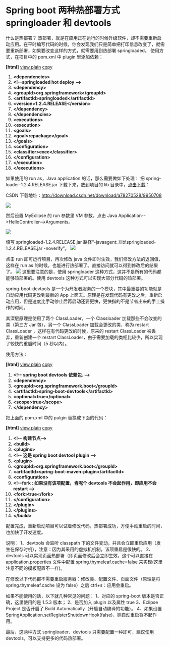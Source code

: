 # Spring boot 两种热部署方式 springloader 和 devtools

什么是热部署？
热部署，就是在应用正在运行的时候升级软件，却不需要重新启动应用。在平时编写代码的时候，你会发现我们只是简单把打印信息改变了，就需要重新部署，如果要改变这样的方式，就需要用到热部署 springloaded。
使用方式，在项目中的 pom.xml 中 plugin 里添加依赖：

**[html]** [view plain](https://blog.csdn.net/a78270528/article/details/77584881# "view plain") [copy](https://blog.csdn.net/a78270528/article/details/77584881# "copy")

1. **&lt;**dependencies**&gt;**
2. **&lt;!--springloaded  hot deploy --&gt;**
3. **&lt;**dependency**&gt;**
4. **&lt;**groupId**&gt;**org.springframework**&lt;/**groupId**&gt;**
5. **&lt;**artifactId**&gt;**springloaded**&lt;/**artifactId**&gt;**
6. **&lt;**version**&gt;**1.2.4.RELEASE**&lt;/**version**&gt;**
7. **&lt;/**dependency**&gt;**
8. **&lt;/**dependencies**&gt;**
9. **&lt;**executions**&gt;**
10. **&lt;**execution**&gt;**
11. **&lt;**goals**&gt;**
12. **&lt;**goal**&gt;**repackage**&lt;/**goal**&gt;**
13. **&lt;/**goals**&gt;**
14. **&lt;**configuration**&gt;**
15. **&lt;**classifier**&gt;**exec**&lt;/**classifier**&gt;**
16. **&lt;/**configuration**&gt;**
17. **&lt;/**execution**&gt;**
18. **&lt;/**executions**&gt;**

如果使用的 run as，Java application 的话，那么需要做如下处理：
把 spring-loader-1.2.4.RELEASE.jar 下载下来，放到项目的 lib 目录中，[点击下载](http://download.csdn.net/download/a78270528/9950708)：

CSDN 下载地址：http://download.csdn.net/download/a78270528/9950708

![](0.19303724223987717-20220205164603-3w5vlyw.png)

然后设置 MyEclipse 的 run 参数里 VM 参数，点击 Java Application-->HelloController-->Arguments。

![](0.31641194311470744-20220205164603-nwrx38w.png)

填写 springloaded-1.2.4.RELEASE.jar 路径“-javaagent:.\lib\springloaded-1.2.4.RELEASE.jar -noverify”。
![](0.3754767706985016-20220205164603-q0hjbxq.png)

点击 run 即可运行项目，再次修改 java 文件即时生效，我们修改方法的返回值，这样在 run as 的时候，也能进行热部署了。直接访问就可以得到修改后的结果了。
![](0.2970836534327277-20220205164603-teyeeq1.png)
这里要注意的是，使用 springloader 这种方式，这并不是所有的代码都能够热部署的。使用 devtools 这种方式可以实现大部分代码的热部署。

spring-boot-devtools 是一个为开发者服务的一个模块，其中最重要的功能就是自动应用代码更改到最新的 App 上面去。原理是在发现代码有更改之后，重新启动应用，但是速度比手动停止后再启动还要更快，更快指的不是节省出来的手工操作的时间。

其深层原理是使用了两个 ClassLoader，一个 Classloader 加载那些不会改变的类（第三方 Jar 包），另一个 ClassLoader 加载会更改的类，称为 restart ClassLoader
，这样在有代码更改的时候，原来的 restart ClassLoader 被丢弃，重新创建一个 restart ClassLoader，由于需要加载的类相比较少，所以实现了较快的重启时间（5 秒以内）。

使用方法：

**[html]** [view plain](https://blog.csdn.net/a78270528/article/details/77584881# "view plain") [copy](https://blog.csdn.net/a78270528/article/details/77584881# "copy")

1. **&lt;!-- spring boot devtools 依赖包. --&gt;**
2. **&lt;**dependency**&gt;**
3. **&lt;**groupId**&gt;**org.springframework.boot**&lt;/**groupId**&gt;**
4. **&lt;**artifactId**&gt;**spring-boot-devtools**&lt;/**artifactId**&gt;**
5. **&lt;**optional**&gt;**true**&lt;/**optional**&gt;**
6. **&lt;**scope**&gt;**true**&lt;/**scope**&gt;**
7. **&lt;/**dependency**&gt;**

把上面的 pom.xml 中的 pulgin 替换成下面的代码：

**[html]** [view plain](https://blog.csdn.net/a78270528/article/details/77584881# "view plain") [copy](https://blog.csdn.net/a78270528/article/details/77584881# "copy")

1. **&lt;!-- 构建节点--&gt;**
2. **&lt;**build**&gt;**
3. **&lt;**plugins**&gt;**
4. **&lt;!-- 这是 spring boot devtool plugin --&gt;**
5. **&lt;**plugin**&gt;**
6. **&lt;**groupId**&gt;**org.springframework.boot**&lt;/**groupId**&gt;**
7. **&lt;**artifactId**&gt;**spring-boot-maven-plugin**&lt;/**artifactId**&gt;**
8. **&lt;**configuration**&gt;**
9. **&lt;!--fork :  如果没有该项配置，肯呢个 devtools 不会起作用，即应用不会 restart --&gt;**
10. **&lt;**fork**&gt;**true**&lt;/**fork**&gt;**
11. **&lt;/**configuration**&gt;**
12. **&lt;/**plugin**&gt;**
13. **&lt;/**plugins**&gt;**
14. **&lt;/**build**&gt;**

配置完成，重新启动项目可以试着修改代码，热部署成功，方便手动重启的时间，也加快了开发速度。

说明：
1、devtools 会监听 classpath 下的文件变动，并且会立即重启应用（发生在保存时机），注意：因为其采用的虚拟机机制，该项重启是很快的。
2、devtools 可以实现页面热部署（即页面修改后会立即生效，这个可以直接在 application.properties 文件中配置 spring.thymeleaf.cache=false 来实现(这里注意不同的模板配置不一样)。

在修改以下代码都不需要重启服务器：修改类、配置文件、页面文件（原理是将 spring.thymeleaf.cache 设为 false）之后 ctrl+s：应用会重启。

如果不能使用的话，以下就几种常见的问题：
1、对应的 spring-boot 版本是否正确，这里使用的是 1.5.3 版本；
2、是否加入 plugin 以及属性 <fork>true</fork>
3、Eclipse Project 是否开启了 Build Automatically（开启自动编译的功能）。
4、如果设置 SpringApplication.setRegisterShutdownHook(false)，则自动重启将不起作用。

最后，这两种方式 springloader、devtools 只需要配置一种即可，建议使用 devtools，可以支持更多的代码热部署。
